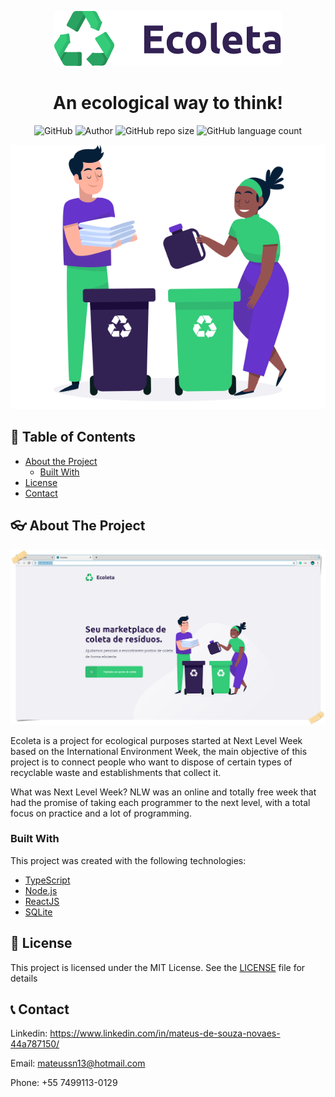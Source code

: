 <p align = "center"><img src="web/src/assets/logo.svg"></p>
<h1 align="center">An ecological way to think!</h1>
<p align="center">
<img alt="GitHub" src="https://img.shields.io/github/license/mateussn/ecoleta?color=6633cc&style=plastic">
<img alt="Author" src="https://img.shields.io/badge/author-MateusNovaes/RocketSeat-34cb79?style=plastic">
<img alt="GitHub repo size" src="https://img.shields.io/github/repo-size/mateussn/ecoleta?color=6633cc&style=plastic">
<img alt="GitHub language count" src="https://img.shields.io/github/languages/count/mateussn/ecoleta?color=34cb79&style=plastic">
</p>
<p align = "center"><img src=readme/2d-art.png></p>

<!-- TABLE OF CONTENTS -->
## :page_with_curl: Table of Contents

* [About the Project](#about-the-project)
  * [Built With](#built-with)
* [License](#license)
* [Contact](#contact)
 
<!-- ABOUT THE PROJECT -->
## :eyeglasses: About The Project

<p align = "center"><img src=readme/screenshot-1.png></p>

Ecoleta is a project for ecological purposes started at Next Level Week based on the International Environment Week, the main objective of this project is to connect people who want to dispose of certain types of recyclable waste and establishments that collect it.

What was Next Level Week?
NLW was an online and totally free week that had the promise of taking each programmer to the next level, with a total focus on practice and a lot of programming.

### Built With
This project was created with the following technologies: 
* [TypeScript](https://www.typescriptlang.org/)
* [Node.js](https://nodejs.org/en/)
* [ReactJS](https://reactjs.org/)
* [SQLite](https://www.sqlite.org/index.html)

## :closed_book: License

This project is licensed under the MIT License. See the [LICENSE](LICENSE) file for details

<!-- CONTACT -->
## :telephone_receiver: Contact

Linkedin: https://www.linkedin.com/in/mateus-de-souza-novaes-44a787150/

Email: mateussn13@hotmail.com

Phone: +55 7499113-0129
